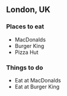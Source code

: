 ## London, UK

### Places to eat
  - MacDonalds
  - Burger King
  - Pizza Hut
  
### Things to do
  - Eat at MacDonalds
  - Eat at Burger King
